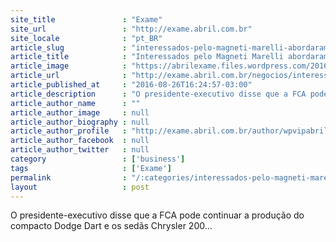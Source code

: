 ```yaml
---
site_title               : "Exame"
site_url                 : "http://exame.abril.com.br"
site_locale              : "pt_BR"
article_slug             : "interessados-pelo-magneti-marelli-abordaram-a-fiat-chrysler"
article_title            : "Interessados pelo Magneti Marelli abordaram a Fiat Chrysler"
article_image            : "https://abrilexame.files.wordpress.com/2016/09/size_960_16_9_fiat-chrysler2.jpg?quality=70&strip=all&w=960"
article_url              : "http://exame.abril.com.br/negocios/interessados-pelo-magneti-marelli-abordaram-a-fiat-chrysler/"
article_published_at     : "2016-08-26T16:24:57-03:00"
article_description      : "O presidente-executivo disse que a FCA pode continuar a produção do compacto Dodge Dart e os sedãs Chrysler 200..."
article_author_name      : ""
article_author_image     : null
article_author_biography : null
article_author_profile   : "http://exame.abril.com.br/author/wpvipabril/"
article_author_facebook  : null
article_author_twitter   : null
category                 : ['business']
tags                     : ['Exame']
permalink                : "/:categories/interessados-pelo-magneti-marelli-abordaram-a-fiat-chrysler/"
layout                   : post
---
```


O presidente-executivo disse que a FCA pode continuar a produção do compacto Dodge Dart e os sedãs Chrysler 200...

